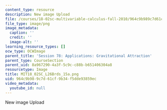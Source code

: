 ```yaml
---
content_type: resource
description: New image Upload
file: /courses/18-02sc-multivariable-calculus-fall-2010/964c9b989c7d61cf9b34f5dde93859ec_MIT18_02SC_L26Brds_15a.png
file_type: image/png
image_metadata:
  caption: ''
  credit: ''
  image-alt: ''
learning_resource_types: []
ocw_type: OCWImage
parent_title: 'Session 78: Applications: Gravitational Attraction'
parent_type: CourseSection
parent_uid: 8a967290-4a3f-5c9c-c88b-b651406304a8
resourcetype: Image
title: MIT18_02SC_L26Brds_15a.png
uid: 964c9b98-9c7d-61cf-9b34-f5dde93859ec
video_metadata:
  youtube_id: null
---
```

New image Upload

